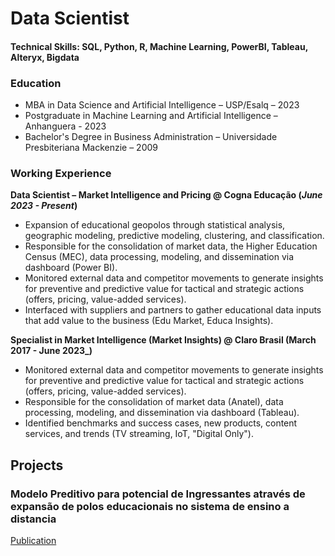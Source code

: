 # Data Scientist

#### Technical Skills: SQL, Python, R, Machine Learning, PowerBI, Tableau, Alteryx, Bigdata

### Education
- MBA in Data Science and Artificial Intelligence – USP/Esalq – 2023
- Postgraduate in Machine Learning and Artificial Intelligence – Anhanguera - 2023
- Bachelor's Degree in Business Administration – Universidade Presbiteriana Mackenzie – 2009

### Working Experience
**Data Scientist – Market Intelligence and Pricing @ Cogna Educação (_June 2023 - Present_)**
 - Expansion of educational geopolos through statistical analysis, geographic modeling, predictive modeling, clustering, and classification.
 - Responsible for the consolidation of market data, the Higher Education Census (MEC), data processing, modeling, and dissemination via dashboard (Power BI).
 - Monitored external data and competitor movements to generate insights for preventive and predictive value for tactical and strategic actions (offers, pricing, value-added services).
 - Interfaced with suppliers and partners to gather educational data inputs that add value to the business (Edu Market, Educa Insights).

**Specialist in Market Intelligence (Market Insights) @ Claro Brasil (March 2017 - June 2023_)**
 - Monitored external data and competitor movements to generate insights for preventive and predictive value for tactical and strategic actions (offers, pricing, value-added services).
 - Responsible for the consolidation of market data (Anatel), data processing, modeling, and dissemination via dashboard (Tableau).
 - Identified benchmarks and success cases, new products, content services, and trends (TV streaming, IoT, "Digital Only").

## Projects
### Modelo Preditivo para potencial de Ingressantes através de expansão de polos educacionais no sistema de ensino a distancia
[Publication](https://www.mdpi.com/1424-8220/22/8/3048)
